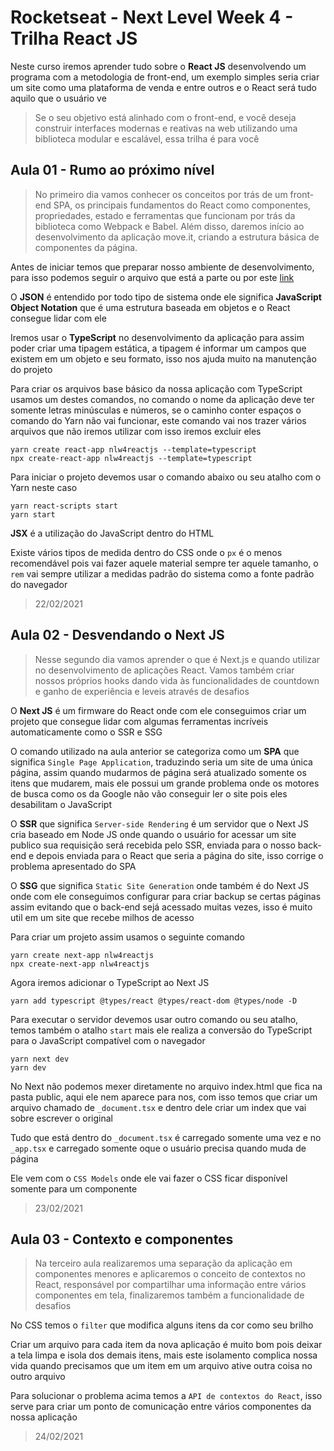 # Rocketseat - Next Level Week 4 - Trilha React JS
Neste curso iremos aprender tudo sobre o **React JS** desenvolvendo um programa com a metodologia de front-end, um exemplo simples seria criar um site como uma plataforma de venda e entre outros e o React será tudo aquilo que o usuário ve

>Se o seu objetivo está alinhado com o front-end, e você deseja construir interfaces modernas e reativas na web utilizando uma biblioteca modular e escalável, essa trilha é para você

## Aula 01 - Rumo ao próximo nível
>No primeiro dia vamos conhecer os conceitos por trás de um front-end SPA, os principais fundamentos do React como componentes, propriedades, estado e ferramentas que funcionam por trás da biblioteca como Webpack e Babel. Além disso, daremos início ao desenvolvimento da aplicação move.it, criando a estrutura básica de componentes da página.

Antes de iniciar temos que preparar nosso ambiente de desenvolvimento, para isso podemos seguir o arquivo que está a parte ou por este [link](https://www.notion.so/Configura-es-do-ambiente-React-76f2963a042f45b9b9b567a2795945b8)

O **JSON** é entendido por todo tipo de sistema onde ele significa **JavaScript Object Notation** que é uma estrutura baseada em objetos e o React consegue lidar com ele

Iremos usar o **TypeScript** no desenvolvimento da aplicação para assim poder criar uma tipagem estática, a tipagem é informar um campos que existem em um objeto e seu formato, isso nos ajuda muito na manutenção do projeto

Para criar os arquivos base básico da nossa aplicação com TypeScript usamos um destes comandos, no comando o nome da aplicação  deve ter somente letras minúsculas e números, se o caminho conter espaços o comando do Yarn não vai funcionar, este comando vai nos trazer vários arquivos que não iremos utilizar com isso iremos excluir eles
````
yarn create react-app nlw4reactjs --template=typescript
npx create-react-app nlw4reactjs --template=typescript
````

Para iniciar o projeto devemos usar o comando abaixo ou seu atalho com o Yarn neste caso
````
yarn react-scripts start
yarn start
````

**JSX** é a utilização do JavaScript dentro do HTML

Existe vários tipos de medida dentro do CSS onde o `px` é o menos recomendável pois vai fazer aquele material sempre ter aquele tamanho, o `rem` vai sempre utilizar a medidas padrão do sistema como a fonte padrão do navegador

>22/02/2021

## Aula 02 - Desvendando o Next JS
>Nesse segundo dia vamos aprender o que é Next.js e quando utilizar no desenvolvimento de aplicações React. Vamos também criar nossos próprios hooks dando vida às funcionalidades de countdown e ganho de experiência e leveis através de desafios

O **Next JS** é um firmware do React onde com ele conseguimos criar um projeto que consegue lidar com algumas ferramentas incríveis automaticamente como o SSR e SSG

O comando utilizado na aula anterior se categoriza como um **SPA** que significa `Single Page Application`, traduzindo seria um site de uma única página, assim quando mudarmos de página será atualizado somente os itens que mudarem, mais ele possui um grande problema onde os motores de busca como os da Google não vão conseguir ler o site pois eles desabilitam o JavaScript

O **SSR** que significa `Server-side Rendering` é um servidor que o Next JS cria baseado em Node JS onde quando o usuário for acessar um site publico sua requisição será recebida pelo SSR, enviada para o nosso back-end e depois enviada para o React que seria a página do site, isso corrige o problema apresentado do SPA

O **SSG** que significa `Static Site Generation` onde também é do Next JS onde com ele conseguimos configurar para criar backup se certas páginas assim evitando que o back-end sejá acessado muitas vezes, isso é muito util em um site que recebe milhos de acesso

Para criar um projeto assim usamos o seguinte comando
````
yarn create next-app nlw4reactjs
npx create-next-app nlw4reactjs
````

Agora iremos adicionar o TypeScript ao Next JS
````
yarn add typescript @types/react @types/react-dom @types/node -D
````

Para executar o servidor devemos usar outro comando ou seu atalho, temos também o atalho `start` mais ele realiza a conversão do TypeScript para o JavaScript compatível com o navegador
````
yarn next dev
yarn dev
````

No Next não podemos mexer diretamente no arquivo index.html que fica na pasta public, aqui ele nem aparece para nos, com isso temos que criar um arquivo chamado de `_document.tsx` e dentro dele criar um index que vai sobre escrever o original

Tudo que está dentro do `_document.tsx` é carregado somente uma vez e no `_app.tsx` e carregado somente oque o usuário precisa quando muda de página

Ele vem com o `CSS Models` onde ele vai fazer o CSS ficar disponível somente para um componente

>23/02/2021

## Aula 03 - Contexto e componentes
>Na terceiro aula realizaremos uma separação da aplicação em componentes menores e aplicaremos o conceito de contextos no React, responsável por compartilhar uma informação entre vários componentes em tela, finalizaremos também a funcionalidade de desafios

No CSS temos o `filter` que modifica alguns itens da cor como seu brilho

Criar um arquivo para cada item da nova aplicação é muito bom pois deixar a tela limpa e isola dos demais itens, mais este isolamento complica nossa vida quando precisamos que um item em um arquivo ative outra coisa no outro arquivo

Para solucionar o problema acima temos a `API de contextos do React`, isso serve para criar um ponto de comunicação entre vários componentes da nossa aplicação

>24/02/2021
